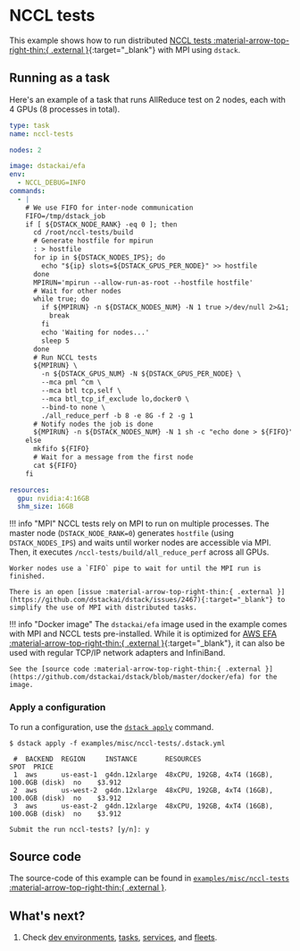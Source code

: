 # NCCL tests

This example shows how to run distributed [NCCL tests :material-arrow-top-right-thin:{ .external }](https://github.com/NVIDIA/nccl-tests){:target="_blank"} with MPI using `dstack`.

## Running as a task

Here's an example of a task that runs AllReduce test on 2 nodes, each with 4 GPUs (8 processes in total).

<div editor-title="examples/misc/nccl-tests/.dstack.yml">

```yaml
type: task
name: nccl-tests

nodes: 2

image: dstackai/efa
env:
  - NCCL_DEBUG=INFO
commands:
  - |
    # We use FIFO for inter-node communication
    FIFO=/tmp/dstack_job
    if [ ${DSTACK_NODE_RANK} -eq 0 ]; then
      cd /root/nccl-tests/build
      # Generate hostfile for mpirun
      : > hostfile
      for ip in ${DSTACK_NODES_IPS}; do
        echo "${ip} slots=${DSTACK_GPUS_PER_NODE}" >> hostfile
      done
      MPIRUN='mpirun --allow-run-as-root --hostfile hostfile'
      # Wait for other nodes
      while true; do
        if ${MPIRUN} -n ${DSTACK_NODES_NUM} -N 1 true >/dev/null 2>&1; then
          break
        fi
        echo 'Waiting for nodes...'
        sleep 5
      done
      # Run NCCL tests
      ${MPIRUN} \
        -n ${DSTACK_GPUS_NUM} -N ${DSTACK_GPUS_PER_NODE} \
        --mca pml ^cm \
        --mca btl tcp,self \
        --mca btl_tcp_if_exclude lo,docker0 \
        --bind-to none \
        ./all_reduce_perf -b 8 -e 8G -f 2 -g 1
      # Notify nodes the job is done
      ${MPIRUN} -n ${DSTACK_NODES_NUM} -N 1 sh -c "echo done > ${FIFO}"
    else
      mkfifo ${FIFO}
      # Wait for a message from the first node
      cat ${FIFO}
    fi

resources:
  gpu: nvidia:4:16GB
  shm_size: 16GB

```

</div>

!!! info "MPI"
    NCCL tests rely on MPI to run on multiple processes. The master node (`DSTACK_NODE_RANK=0`) generates `hostfile` (using `DSTACK_NODES_IPS`) 
    and waits until worker nodes are accessible via MPI. 
    Then, it executes `/nccl-tests/build/all_reduce_perf` across all GPUs.

    Worker nodes use a `FIFO` pipe to wait for until the MPI run is finished.

    There is an open [issue :material-arrow-top-right-thin:{ .external }](https://github.com/dstackai/dstack/issues/2467){:target="_blank"} to simplify the use of MPI with distributed tasks.

!!! info "Docker image"
    The `dstackai/efa` image used in the example comes with MPI and NCCL tests pre-installed. While it is optimized for
    [AWS EFA :material-arrow-top-right-thin:{ .external }](https://aws.amazon.com/hpc/efa/){:target="_blank"}, it can also
    be used with regular TCP/IP network adapters and InfiniBand. 
    
    See the [source code :material-arrow-top-right-thin:{ .external }](https://github.com/dstackai/dstack/blob/master/docker/efa) for the image.

### Apply a configuration

To run a configuration, use the [`dstack apply`](https://dstack.ai/docs/reference/cli/dstack/apply/) command.

<div class="termy">

```shell
$ dstack apply -f examples/misc/nccl-tests/.dstack.yml

 #  BACKEND  REGION     INSTANCE       RESOURCES                                   SPOT  PRICE
 1  aws      us-east-1  g4dn.12xlarge  48xCPU, 192GB, 4xT4 (16GB), 100.0GB (disk)  no    $3.912
 2  aws      us-west-2  g4dn.12xlarge  48xCPU, 192GB, 4xT4 (16GB), 100.0GB (disk)  no    $3.912
 3  aws      us-east-2  g4dn.12xlarge  48xCPU, 192GB, 4xT4 (16GB), 100.0GB (disk)  no    $3.912

Submit the run nccl-tests? [y/n]: y
```

</div>

## Source code

The source-code of this example can be found in 
[`examples/misc/nccl-tests` :material-arrow-top-right-thin:{ .external }](https://github.com/dstackai/dstack/blob/master/examples/misc/nccl-tests).

## What's next?

1. Check [dev environments](https://dstack.ai/docs/dev-environments), [tasks](https://dstack.ai/docs/tasks), 
   [services](https://dstack.ai/docs/services), and [fleets](https://dstack.ai/docs/concepts/fleets).
